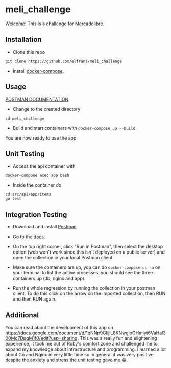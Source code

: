 # meli_challenge

Welcome! This is a challenge for Mercadolibre.

## Installation

* Clone this repo
```
git clone https://github.com/elfranz/meli_challenge
```
* Install [docker-compose](https://docs.docker.com/compose/install/).

## Usage

[POSTMAN DOCUMENTATION](https://documenter.getpostman.com/view/11207309/TVCiT6m9)

* Change to the created directory
```
cd meli_challenge
```

* Build and start containers with
```docker-compose up --build```

You are now ready to use the app.

## Unit Testing

* Access the api container with
```
docker-compose exec app bash
```
* Inside the container do
```
cd src/api/app/items
go test
```

## Integration Testing

* Download and install [Postman](https://www.postman.com/)

* Go to the [docs](https://documenter.getpostman.com/view/11207309/TVCiT6m9).

* On the top right corner, click "Run in Postman", then select the desktop option (web won't work since this isn't deployed on a public server) and open the collection in your local Postman client.

* Make sure the containers are up, you can do ```docker-compose ps -a``` on your terminal to list the active processes, you should see the three containers up (db, nginx and app).

* Run the whole regression by running the collection in your postman client. To do this click on the arrow on the imported collection, then RUN and then RUN again.

## Additional

You can read about the development of this app on https://docs.google.com/document/d/1qNNp9GIijiL8KNwgjoOHmjyt6VaHal300Mc7DpgM1f0/edit?usp=sharing.
This was a really fun and elightening experience, it took me out of Ruby's comfort zone and challenged me to expand my knowledge about infrastructure and programming. I learned a lot about Go and Nginx in very little time so in general it was very positive despite the anxiety and stress the unit testing gave me :grin:.
